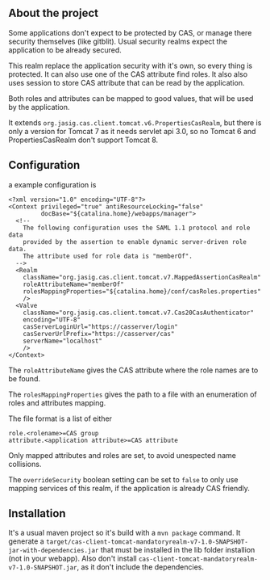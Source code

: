 About the project
-----------------

Some applications don't expect to be protected by CAS, or manage there security themselves (like gitblit).
Usual security realms expect the application to be already secured.

This realm replace the application security with it's own, so every thing is protected. It can also use 
one of the CAS attribute find roles.
It also also uses session to store CAS attribute that can be read by the application.

Both roles and attributes can be mapped to good values, that will be used by the application.

It extends `org.jasig.cas.client.tomcat.v6.PropertiesCasRealm`, but there is only a version for Tomcat 7
as it needs servlet api 3.0, so no Tomcat 6 and PropertiesCasRealm don't support Tomcat 8.

Configuration
-------------

a example configuration is

    <?xml version="1.0" encoding="UTF-8"?>
    <Context privileged="true" antiResourceLocking="false"
             docBase="${catalina.home}/webapps/manager">
      <!--
        The following configuration uses the SAML 1.1 protocol and role data
        provided by the assertion to enable dynamic server-driven role data.
        The attribute used for role data is "memberOf".
      -->
      <Realm
        className="org.jasig.cas.client.tomcat.v7.MappedAssertionCasRealm" 
        roleAttributeName="memberOf"
        rolesMappingProperties="${catalina.home}/conf/casRoles.properties"
        />
      <Valve
        className="org.jasig.cas.client.tomcat.v7.Cas20CasAuthenticator"
        encoding="UTF-8"
        casServerLoginUrl="https://casserver/login"
        casServerUrlPrefix="https://casserver/cas"
        serverName="localhost"
        />
    </Context>

The `roleAttributeName` gives the CAS attribute where the role names are to be found.

The `rolesMappingProperties` gives the path to a file with an enumeration of roles and attributes mapping.

The file format is a list of either

    role.<rolename>=CAS group
    attribute.<application attribute>=CAS attribute

Only mapped attributes and roles are set, to avoid unespected name collisions.

The `overrideSecurity` boolean setting can be set to `false` to only use mapping services of this realm, if
the application is already CAS friendly.
        
Installation
------------
It's a usual maven project so it's build with a `mvn package` command. It generate a `target/cas-client-tomcat-mandatoryrealm-v7-1.0-SNAPSHOT-jar-with-dependencies.jar`
that must be installed in the lib folder installion (not in your webapp). Also don't install `cas-client-tomcat-mandatoryrealm-v7-1.0-SNAPSHOT.jar`,
as it don't include the dependencies.
